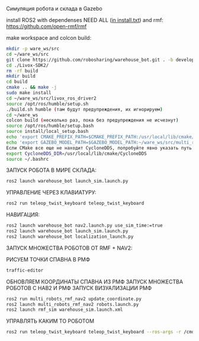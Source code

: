Симуляция робота и склада в Gazebo

install ROS2 with dependenses NEED ALL ([in install.txt](https://github.com/robosharing/warehouse_bot/blob/main/install.txt))
and rmf: https://github.com/open-rmf/rmf

make workspace and colcon build:

```bash
mkdir -p ware_ws/src
cd ~/ware_ws/src
git clone https://github.com/robosharing/warehouse_bot.git . -b develop-rmf
cd ./Livox-SDK2/
rm -rf build
mkdir build
cd build
cmake .. && make -j
sudo make install
cd ~/ware_ws/src/livox_ros_driver2
source /opt/ros/humble/setup.sh
./build.sh humble (там будут предупреждения, их игнорируем)
cd ~/ware_ws
colcon build (несколько раз, пока без предупреждения не исчезнут)
source /opt/ros/humble/setup.bash
source install/local_setup.bash
echo 'export CMAKE_PREFIX_PATH=$CMAKE_PREFIX_PATH:/usr/local/lib/cmake/CycloneDDS' >> ~/.bashrc
echo 'export GAZEBO_MODEL_PATH=$GAZEBO_MODEL_PATH:~/ware_ws/src/multi_robots_rmf_nav2/models' >> ~/.bashrc
Если CMake все еще не находит CycloneDDS, попробуйте явно указать путь в переменной CycloneDDS_DIR: 
export CycloneDDS_DIR=/usr/local/lib/cmake/CycloneDDS
source ~/.bashrc
```

ЗАПУСК РОБОТА В МИРЕ СКЛАДА:

```bash
ros2 launch warehouse_bot launch_sim.launch.py
```

УПРАВЛЕНИЕ ЧЕРЕЗ КЛАВИАТУРУ:

```bash
ros2 run teleop_twist_keyboard teleop_twist_keyboard
```

НАВИГАЦИЯ:

```bash
ros2 launch warehouse_bot nav2.launch.py use_sim_time:=true
ros2 launch warehouse_bot launch_sim.launch.py
ros2 launch warehouse_bot localization_launch.py
```



ЗАПУСК МНОЖЕСТВА РОБОТОВ ОТ RMF + NAV2:

РИСУЕМ ТОЧКИ СПАВНА В РМФ

```bash
traffic-editor
```


ОБНОВЛЯЕМ КООРДИНАТЫ СПАВНА ИЗ РМФ
ЗАПУСК МНОЖЕСТВА РОБОТОВ С НАВ2 И РМФ
ЗАПУСК ВИЗУАЛИЗАЦИИ РМФ

```bash
ros2 run multi_robots_rmf_nav2 update_coordinate.py
ros2 launch multi_robots_rmf_nav2 robots.launch.py
ros2 launch rmf_sim warehouse_sim.launch.xml
```


УПРАВЛЯТЬ КАКИМ ТО РОБОТОМ

```bash
ros2 run teleop_twist_keyboard teleop_twist_keyboard --ros-args -r /cmd_vel:=/robot_<robot_name>/cmd_vel
```
